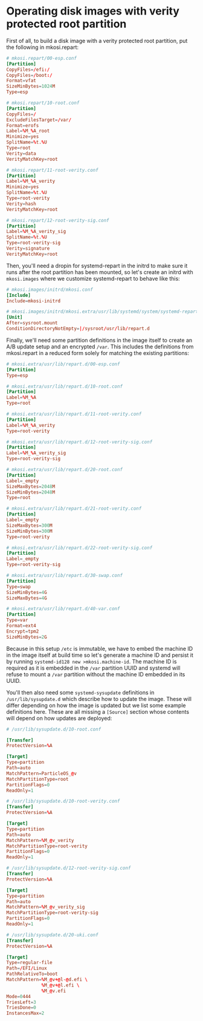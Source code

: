 # Operating disk images with verity protected root partition

First of all, to build a disk image with a verity protected root
partition, put the following in mkosi.repart:

```conf
# mkosi.repart/00-esp.conf
[Partition]
CopyFiles=/efi:/
CopyFiles=/boot:/
Format=vfat
SizeMinBytes=1024M
Type=esp

# mkosi.repart/10-root.conf
[Partition]
CopyFiles=/
ExcludeFilesTarget=/var/
Format=erofs
Label=%M_%A_root
Minimize=yes
SplitName=%t.%U
Type=root
Verity=data
VerityMatchKey=root

# mkosi.repart/11-root-verity.conf
[Partition]
Label=%M_%A_verity
Minimize=yes
SplitName=%t.%U
Type=root-verity
Verity=hash
VerityMatchKey=root

# mkosi.repart/12-root-verity-sig.conf
[Partition]
Label=%M_%A_verity_sig
SplitName=%t.%U
Type=root-verity-sig
Verity=signature
VerityMatchKey=root
```

Then, you'll need a dropin for systemd-repart in the initrd to make sure
it runs after the root partition has been mounted, so let's create an
initrd with `mkosi.images` where we customize systemd-repart to behave
like this:

```conf
# mkosi.images/initrd/mkosi.conf
[Include]
Include=mkosi-initrd

# mkosi.images/initrd/mkosi.extra/usr/lib/systemd/system/systemd-repart.service.d/sysroot.conf
[Unit]
After=sysroot.mount
ConditionDirectoryNotEmpty=|/sysroot/usr/lib/repart.d
```

Finally, we'll need some partition definitions in the image itself to
create an A/B update setup and an encrypted `/var`. This includes the
definitions from mkosi.repart in a reduced form solely for matching the
existing partitions:

```conf
# mkosi.extra/usr/lib/repart.d/00-esp.conf
[Partition]
Type=esp

# mkosi.extra/usr/lib/repart.d/10-root.conf
[Partition]
Label=%M_%A
Type=root

# mkosi.extra/usr/lib/repart.d/11-root-verity.conf
[Partition]
Label=%M_%A_verity
Type=root-verity

# mkosi.extra/usr/lib/repart.d/12-root-verity-sig.conf
[Partition]
Label=%M_%A_verity_sig
Type=root-verity-sig

# mkosi.extra/usr/lib/repart.d/20-root.conf
[Partition]
Label=_empty
SizeMaxBytes=2048M
SizeMinBytes=2048M
Type=root

# mkosi.extra/usr/lib/repart.d/21-root-verity.conf
[Partition]
Label=_empty
SizeMaxBytes=300M
SizeMinBytes=300M
Type=root-verity

# mkosi.extra/usr/lib/repart.d/22-root-verity-sig.conf
[Partition]
Label=_empty
Type=root-verity-sig

# mkosi.extra/usr/lib/repart.d/30-swap.conf
[Partition]
Type=swap
SizeMinBytes=4G
SizeMaxBytes=4G

# mkosi.extra/usr/lib/repart.d/40-var.conf
[Partition]
Type=var
Format=ext4
Encrypt=tpm2
SizeMinBytes=2G
```

Because in this setup `/etc` is immutable, we have to embed the machine
ID in the image itself at build time so let's generate a machine ID and
persist it by running `systemd-id128 new >mkosi.machine-id`. The machine
ID is required as it is embedded in the `/var` partition UUID and
systemd will refuse to mount a `/var` partition without the machine ID
embedded in its UUID.

You'll then also need some `systemd-sysupdate` definitions in
`/usr/lib/sysupdate.d` which describe how to update the image. These
will differ depending on how the image is updated but we list some
example definitions here. These are all missing a `[Source]` section
whose contents will depend on how updates are deployed:

```conf
# /usr/lib/sysupdate.d/10-root.conf

[Transfer]
ProtectVersion=%A

[Target]
Type=partition
Path=auto
MatchPattern=ParticleOS_@v
MatchPartitionType=root
PartitionFlags=0
ReadOnly=1

# /usr/lib/sysupdate.d/10-root-verity.conf
[Transfer]
ProtectVersion=%A

[Target]
Type=partition
Path=auto
MatchPattern=%M_@v_verity
MatchPartitionType=root-verity
PartitionFlags=0
ReadOnly=1

# /usr/lib/sysupdate.d/12-root-verity-sig.conf
[Transfer]
ProtectVersion=%A

[Target]
Type=partition
Path=auto
MatchPattern=%M_@v_verity_sig
MatchPartitionType=root-verity-sig
PartitionFlags=0
ReadOnly=1

# /usr/lib/sysupdate.d/20-uki.conf
[Transfer]
ProtectVersion=%A

[Target]
Type=regular-file
Path=/EFI/Linux
PathRelativeTo=boot
MatchPattern=%M_@v+@l-@d.efi \
             %M_@v+@l.efi \
             %M_@v.efi
Mode=0444
TriesLeft=3
TriesDone=0
InstancesMax=2
```
